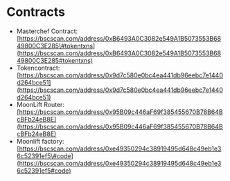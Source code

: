 # Contracts

* Masterchef Contract: [https://bscscan.com/address/0xB6493A0C3082e549A1B5073553B6849800C3E285\#tokentxns](https://bscscan.com/address/0xB6493A0C3082e549A1B5073553B6849800C3E285#tokentxns)
* Tokencontract:  [https://bscscan.com/address/0x9d7c580e0bc4ea441db96eebc7e1440d264bce51](https://bscscan.com/address/0x9d7c580e0bc4ea441db96eebc7e1440d264bce51)
* MoonLift Router:  [https://bscscan.com/address/0x95B09c446aF69f385455670B78B64BcBFb24eB8E](https://bscscan.com/address/0x95B09c446aF69f385455670B78B64BcBFb24eB8E)
* Moonlift factory: [https://bscscan.com/address/0xe49350294c38919495d648c49eb1e36c52391ef5\#code](https://bscscan.com/address/0xe49350294c38919495d648c49eb1e36c52391ef5#code)

